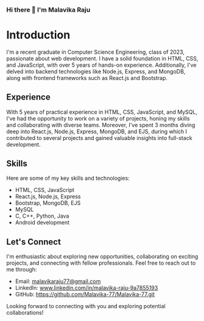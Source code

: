 ### Hi there 👋 I'm Malavika Raju

<!--
**Malavika-77/Malavika-77** is a ✨ _special_ ✨ repository because its `README.md` (this file) appears on your GitHub profile.

Here are some ideas to get you started:

- 🔭 I’m currently working on ...
- 🌱 I’m currently learning ...
- 👯 I’m looking to collaborate on ...
- 🤔 I’m looking for help with ...
- 💬 Ask me about ...
- 📫 How to reach me: ...
- 😄 Pronouns: ...
- ⚡ Fun fact: ...
-->
# Introduction

 I'm a recent graduate in Computer Science Engineering, class of 2023, passionate about web development.  I have a solid foundation in HTML, CSS, and JavaScript, with over 5 years of hands-on experience. Additionally, I've delved into backend technologies like Node.js, Express, and MongoDB, along with frontend frameworks such as React.js and Bootstrap.

## Experience

With 5 years of practical experience in HTML, CSS, JavaScript, and MySQL, I've had the opportunity to work on a variety of projects, honing my skills and collaborating with diverse teams. Moreover, I've spent 3 months diving deep into React.js, Node.js, Express, MongoDB, and EJS, during which I contributed to several projects and gained valuable insights into full-stack development.


## Skills

Here are some of my key skills and technologies:

- HTML, CSS, JavaScript
- React.js, Node.js, Express
- Bootstrap, MongoDB, EJS
- MySQL
- C, C++, Python, Java
- Android development

## Let's Connect

I'm enthusiastic about exploring new opportunities, collaborating on exciting projects, and connecting with fellow professionals. Feel free to reach out to me through:

- Email: malavikaraju77@gmail.com
- LinkedIn: www.linkedin.com/in/malavika-raju-9a7855193
- GitHub: https://github.com/Malavika-77/Malavika-77.git

Looking forward to connecting with you and exploring potential collaborations!

